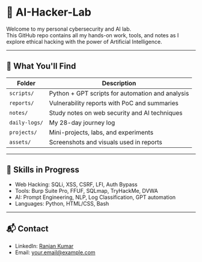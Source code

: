 # 🧠 AI-Hacker-Lab

Welcome to my personal cybersecurity and AI lab.  
This GitHub repo contains all my hands-on work, tools, and notes as I explore ethical hacking with the power of Artificial Intelligence.

---

## 🚀 What You'll Find

| Folder | Description |
|--------|-------------|
| `scripts/` | Python + GPT scripts for automation and analysis |
| `reports/` | Vulnerability reports with PoC and summaries |
| `notes/` | Study notes on web security and AI techniques |
| `daily-logs/` | My 28-day journey log |
| `projects/` | Mini-projects, labs, and experiments |
| `assets/` | Screenshots and visuals used in reports |

---

## 🔧 Skills in Progress
- Web Hacking: SQLi, XSS, CSRF, LFI, Auth Bypass
- Tools: Burp Suite Pro, FFUF, SQLmap, TryHackMe, DVWA
- AI: Prompt Engineering, NLP, Log Classification, GPT automation
- Languages: Python, HTML/CSS, Bash

---

## 📬 Contact
- LinkedIn: [Ranjan Kumar](https://linkedin.com/in/ranjan-kumar)
- Email: your.email@example.com
